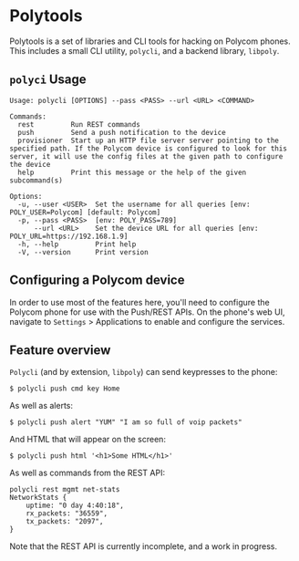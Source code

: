# Polytools

Polytools is a set of libraries and CLI tools for hacking on Polycom phones. This includes a small CLI utility, `polycli`, and a backend library, `libpoly`. 


## `polyci` Usage
```
Usage: polycli [OPTIONS] --pass <PASS> --url <URL> <COMMAND>

Commands:
  rest         Run REST commands
  push         Send a push notification to the device
  provisioner  Start up an HTTP file server server pointing to the specified path. If the Polycom device is configured to look for this server, it will use the config files at the given path to configure the device
  help         Print this message or the help of the given subcommand(s)

Options:
  -u, --user <USER>  Set the username for all queries [env: POLY_USER=Polycom] [default: Polycom]
  -p, --pass <PASS>  [env: POLY_PASS=789]
      --url <URL>    Set the device URL for all queries [env: POLY_URL=https://192.168.1.9]
  -h, --help         Print help
  -V, --version      Print version
```


## Configuring a Polycom device

In order to use most of the features here, you'll need to configure the Polycom phone for use with the Push/REST APIs. 
On the phone's web UI, navigate to `Settings` > Applications to enable and configure the services.

## Feature overview

`Polycli` (and by extension, `libpoly`) can send keypresses to the phone:

```
$ polycli push cmd key Home
```

As well as alerts:
```
$ polycli push alert "YUM" "I am so full of voip packets"
```

And HTML that will appear on the screen:

```
$ polycli push html '<h1>Some HTML</h1>'
```

As well as commands from the REST API:
```
polycli rest mgmt net-stats
NetworkStats {
    uptime: "0 day 4:40:18",
    rx_packets: "36559",
    tx_packets: "2097",
}
```

Note that the REST API is currently incomplete, and a work in progress.